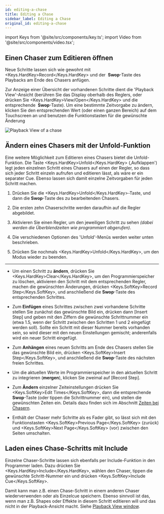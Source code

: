 ```yaml
---
id: editing-a-chase
title: Editing a Chase
sidebar_label: Editing a Chase
original_id: editing-a-chase
---
```


import Keys from '@site/src/components/key.ts';
import Video from '@site/src/components/video.tsx';

Einen Chaser zum Editieren öffnen
---------------------------------

Neue Schritte lassen sich wie gewohnt mit <Keys.HardKey>Record</Keys.HardKey> und der
&nbsp;<strong>Swop</strong>-Taste des Playbacks am Ende des Chasers anfügen.

Zur Anzeige einer Übersicht der vorhandenen Schritte dient die 'Playback
View'-Ansicht (berühren Sie das Display oberhalb des Reglers, oder
drücken Sie <Keys.HardKey>View/Open</Keys.HardKey> und die entsprechende
&nbsp;<strong>Swop</strong>-Taste). Um eine bestimmte Zeitvorgabe zu ändern, klicken Sie
den entsprechenden Wert (oder einen ganzen Bereich) auf dem Touchscreen
an und benutzen die Funktionstasten für die gewünschte Änderung

![Playback View of a chase](/docs/images/Playback-View-for-chase.png)

Ändern eines Chasers mit der Unfold-Funktion
--------------------------------------------

Eine weitere Möglichkeit zum Editieren eines Chasers bietet die
Unfold-Funktion. Die Taste <Keys.HardKey>Unfold</Keys.HardKey> (‚Aufklappen') legt jeden
einzelnen Schritt eines Chasers auf einen der Regler, so dass sich jeder
Schritt einzeln aufrufen und editieren lässt, als wäre er ein separater
Cue. Ebenso lassen sich damit einzelne Zeitvorgaben für jeden Schritt
machen.

1. Drücken Sie die <Keys.HardKey>Unfold</Keys.HardKey>-Taste, und dann die <strong>Swop</strong>-Taste des zu
bearbeitenden Chasers.

2. Die ersten zehn Chaserschritte werden daraufhin auf die Regler
abgebildet.

3. Aktivieren Sie einen Regler, um den jeweiligen Schritt zu sehen
*(dabei werden die Überblendzeiten wie programmiert abgerufen)*.

4. Die verschiedenen Optionen des 'Unfold'-Menüs werden weiter unten
beschrieben.

5. Drücken Sie nochmals <Keys.HardKey>Unfold</Keys.HardKey>, um den Modus wieder zu beenden.

---

-   Um einen Schritt zu <strong>ändern</strong>, drücken Sie <Keys.HardKey>Clear</Keys.HardKey>, um den
    Programmierspeicher zu löschen, aktivieren den Schritt mit dem
    entsprechenden Regler, machen die gewünschten Änderungen, drücken
    <Keys.SoftKey>Record Step</Keys.SoftKey>, und anschließend die <strong>Swop</strong>-Taste des
    entsprechenden Schrittes.

-   Zum <strong>Einfügen</strong> eines Schrittes zwischen zwei vorhandene Schritte
    stellen Sie zunächst das gewünschte Bild ein, drücken dann \[Insert
    Step\] und geben mit den Ziffern die gewünschte Schrittnummer ein
    (etwa 1.5, wenn der Schritt zwischen den Schritten 1 und 2 eingefügt
    werden soll). Sollte ein Schritt mit dieser Nummer bereits vorhanden
    sein, so wird dieser mit den neuen Einstellungen gemischt;
    anderenfalls wird ein neuer Schritt eingefügt.

-   Zum <strong>Anhängen</strong> eines neuen Schritts am Ende des Chasers stellen Sie
    das gewünschte Bild ein, drücken <Keys.SoftKey>Insert Step</Keys.SoftKey>, und anschließend
    die <strong>Swop</strong>-Taste des nächsten freien Schrittes.

-   Um die aktuellen Werte im Programmierspeicher in den aktuellen
    Schritt zu integrieren (<strong>mergen</strong>), klicken Sie zweimal auf \[Record
    Step\].

-   Zum <strong>Ändern</strong> einzelner Zeiteinstellungen drücken Sie <Keys.SoftKey>Edit Times</Keys.SoftKey>,
    dann die entsprechende <strong>Swop</strong>-Taste (oder tippen die Schrittnummer
    ein), und stellen die gewünschten Zeiten ein. Details dazu finden
    sich im Abschnitt [Zeiten bei Chasern](chase-timing.md).

-   Enthält der Chaser mehr Schritte als es Fader gibt, so lässt sich
    mit den Funktionstasten <Keys.SoftKey>Previous Page</Keys.SoftKey> (zurück) und <Keys.SoftKey>Next Page</Keys.SoftKey>
    (vor) zwischen den Seiten umschalten.

Laden eines Chase-Schritts mit Include
--------------------------------------

Einzelne Chaser-Schritte lassen sich ebenfalls per Include-Funktion in
den Programmer laden. Dazu drücken Sie <Keys.HardKey>Include</Keys.HardKey>, wählen den Chaser,
tippen die gewünschte Schritt-Nummer ein und drücken <Keys.SoftKey>Include Cue</Keys.SoftKey>.

Damit kann man z.B. einen Chase-Schritt in einem anderen Chaser
wiederverwenden oder als Einzelcue speichern. Ebenso sinnvoll ist das,
wenn man z.B. Shapes oder Effekte in diesem Schritt editieren will und
das nicht in der Playback-Ansicht macht. Siehe 
[Playback View window](#einen-chaser-zum-editieren-öffnen).
